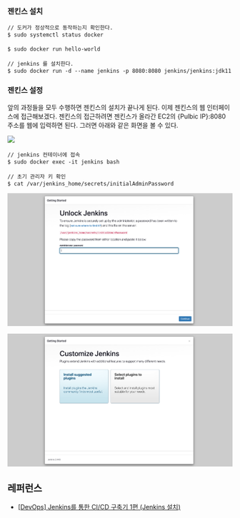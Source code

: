 
### 젠킨스 설치 ###
```
// 도커가 정상적으로 동작하는지 확인한다.
$ sudo systemctl status docker

$ sudo docker run hello-world

// jenkins 를 설치한다.
$ sudo docker run -d --name jenkins -p 8080:8080 jenkins/jenkins:jdk11
```




### 젠킨스 설정 ###
앞의 과정들을 모두 수행하면 젠킨스의 설치가 끝나게 된다. 이제 젠킨스의 웹 인터페이스에 접근해보겠다. 젠킨스의 접근하려면 젠킨스가 올라간 EC2의 {Pulbic IP}:8080 주소를 웹에 입력하면 된다. 그러면 아래와 같은 화면을 볼 수 있다.

![](https://github.com/gnosia93/eks-grv-mig/blob/main/tutorial/images/jenkins-0.png)


```
// jenkins 컨테이너에 접속
$ sudo docker exec -it jenkins bash

// 초기 관리자 키 확인
$ cat /var/jenkins_home/secrets/initialAdminPassword
```

![](https://github.com/gnosia93/eks-grv-mig/blob/main/tutorial/images/jenkins-1.png)

![](https://github.com/gnosia93/eks-grv-mig/blob/main/tutorial/images/jenkins-2.png)


## 레퍼런스 ##

* [[DevOps] Jenkins를 통한 CI/CD 구축기 1편 (Jenkins 설치)](https://seongwon.dev/DevOps/20220715-CICD%EA%B5%AC%EC%B6%95%EA%B8%B01/)
